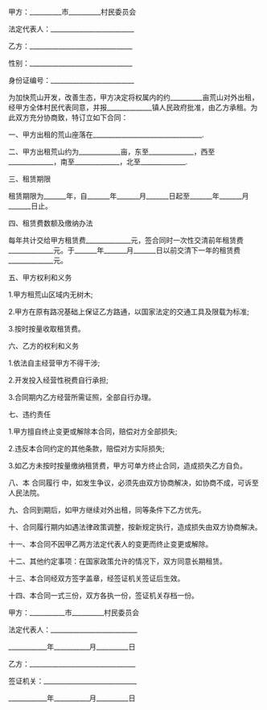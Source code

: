 
 


甲方：__________市__________村民委员会


法定代表人：__________________________


乙方：________________________________


性别：________________________________


身份证编号：__________________________


为加快荒山开发，改善生态，甲方决定将权属内的约__________亩荒山对外出租，经甲方全体村民代表同意，并报______________镇人民政府批准，由乙方承租。为此双方充分协商致，特订立如下合同：


一、甲方出租的荒山座落在__________________________________.


二、甲方出租荒山约为_____________亩，东至______________，西至______________，南至______________，北至______________.


三、租赁期限


租赁期限为_______年，自_______年_______月_______日起至_______年_______月_______日止。


四、租赁费数额及缴纳办法


每年共计交给甲方租赁费______________元，签合同时一次性交清前年租赁费______________元。于_______年_______月_______日以前交清下一年的租赁费______________元。


五、甲方权利和义务


1.甲方租荒山区域内无树木;


2.甲方在原有路况基础上保证乙方路通，以国家法定的交通工具及限载为标准;


3.按时按量收取租赁费。


六、乙方的权利和义务


1.依法自主经营甲方不得干涉;


2.开发投入经营性税费自行承担;


3.合同期内乙方经营所需证照，全部自行办理。


七、违约责任


1.甲方擅自终止变更或解除本合同，赔偿对方全部损失;


2.违反本合同约定的其他条款，赔偿对方实际损失;


3.如乙方未按时按量缴纳租赁费，甲方可单方终止合同，造成损失乙方自负。


八、本
合同履行
中，如发生争议，必须先由双方协商解决，如协商不成，可诉至人民法院。


九、合同到期后，如甲方继续对外出租，同等条件下乙方优先。


十、合同履行期内如遇法律政策调整，按新规定执行，造成损失由双方协商解决。


十一、本合同不因甲乙两方法定代表人的变更而终止变更或解除。


十二、其他约定事项：在国家政策允许的情况下，双方同意长期租赁。


十三、本合同经双方签字盖章，经签证机关签证后生效。


十四、本合同一式三份，双方各执一份，签证机关存档一份。


甲方：___________市__________村民委员会


法定代表人：___________________________


____________年___________月__________日


乙方：_________________________________


签证机关：_____________________________


____________年___________月__________日
 


 

 
 
 
 
 
  


  
 

  


  


  
 
 
 
 

